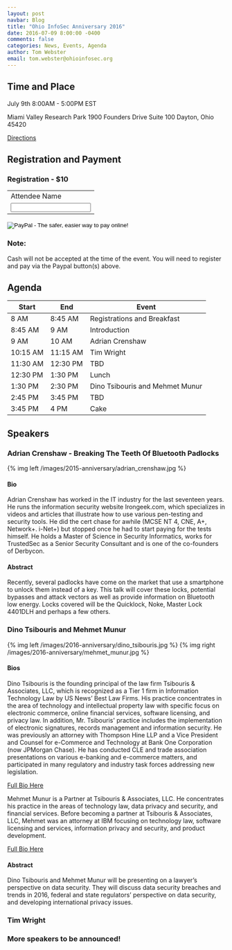 ```yaml
---
layout: post
navbar: Blog
title: "Ohio InfoSec Anniversary 2016"
date: 2016-07-09 8:00:00 -0400
comments: false
categories: News, Events, Agenda
author: Tom Webster
email: tom.webster@ohioinfosec.org
---
```


## Time and Place

July 9th 8:00AM - 5:00PM EST

Miami Valley Research Park
1900 Founders Drive
Suite 100
Dayton, Ohio 45420

[Directions](/directions)

## Registration and Payment

### Registration - $10

<form action="https://www.paypal.com/cgi-bin/webscr" method="post" target="_top">
<input type="hidden" name="cmd" value="_s-xclick">
<input type="hidden" name="hosted_button_id" value="SQM6QYYVXHZ3G">
<table>
<tr><td><input type="hidden" name="on0" value="Attendee Name">Attendee Name</td></tr><tr><td><input type="text" name="os0" maxlength="200"></td></tr>
</table>
<input type="image" src="https://www.paypalobjects.com/en_US/i/btn/btn_buynowCC_LG.gif" border="0" name="submit" alt="PayPal - The safer, easier way to pay online!">
<img alt="" border="0" src="https://www.paypalobjects.com/en_US/i/scr/pixel.gif" width="1" height="1">
</form>

<div class="panel panel-warning">
  <div class="panel panel-heading"><h3 class="panel-title">Note:</h3></div>
  <div class="panel-body">Cash will not be accepted at the time of the event. You will need to register and pay via the Paypal button(s) above.</div>
</div>

<h2 id="agenda">Agenda</h2>

<table class="table table-striped table-bordered table-hover table-condensed">
  <thead>
    <tr>
      <th>Start</th>
      <th>End</th>
      <th>Event</th>
    </tr>
  </thead>
  <tbody>
    <tr>
      <td>8 AM</td>
      <td>8:45 AM</td>
      <td>Registrations and Breakfast</td>
    </tr>
    <tr>
      <td>8:45 AM</td>
      <td>9 AM</td>
      <td>Introduction</td>
    </tr>
    <tr>
      <td>9 AM</td>
      <td>10 AM</td>
      <td>Adrian Crenshaw</td>
    </tr>
    <tr>
      <td>10:15 AM</td>
      <td>11:15 AM</td>
      <td>Tim Wright</td>
    </tr>
    <tr>
      <td>11:30 AM</td>
      <td>12:30 PM</td>
      <td>TBD</td>
    </tr>
    <tr>
      <td>12:30 PM</td>
      <td>1:30 PM</td>
      <td>Lunch</td>
    </tr>
    <tr>
      <td>1:30 PM</td>
      <td>2:30 PM</td>
      <td>Dino Tsibouris and Mehmet Munur</td>
    </tr>
    <tr>
      <td>2:45 PM</td>
      <td>3:45 PM</td>
      <td>TBD</td>
    </tr>
    <tr>
      <td>3:45 PM</td>
      <td>4 PM</td>
      <td>Cake</td>
    </tr>
  </tbody>
</table>

## Speakers

### Adrian Crenshaw - Breaking The Teeth Of Bluetooth Padlocks

{% img left /images/2015-anniversary/adrian_crenshaw.jpg %}

#### Bio

Adrian Crenshaw has worked in the IT industry for the last
seventeen years. He runs the information security website
Irongeek.com, which specializes in videos and articles that
illustrate how to use various pen-testing and security
tools. He did the cert chase for awhile (MCSE NT 4, CNE, A+,
Network+. i-Net+) but stopped once he had to start paying
for the tests himself. He holds a Master of Science in
Security Informatics, works for TrustedSec as a Senior
Security Consultant and is one of the co-founders of
Derbycon.

#### Abstract

Recently, several padlocks have come on the market that use
a smartphone to unlock them instead of a key. This talk will cover
these locks, potential bypasses and attack vectors as well as provide
information on Bluetooth low energy. Locks covered will be the
Quicklock, Noke, Master Lock 4401DLH and perhaps a few others.

### Dino Tsibouris and Mehmet Munur

<div class="row">
<div class="col-md-12">
{% img left /images/2016-anniversary/dino_tsibouris.jpg %}
{% img right /images/2016-anniversary/mehmet_munur.jpg %}
</div>
</div>

#### Bios

Dino Tsibouris is the founding principal of the law firm Tsibouris & Associates,
LLC, which is recognized as a Tier 1 firm in Information Technology Law by US
News’ Best Law Firms. His practice concentrates in the area of technology and
intellectual property law with specific focus on electronic commerce, online
financial services, software licensing, and privacy law. In addition, Mr.
Tsibouris' practice includes the implementation of electronic signatures,
records management and information security. He was previously an attorney with
Thompson Hine LLP and a Vice President and Counsel for e-Commerce and Technology
at Bank One Corporation (now JPMorgan Chase). He has conducted CLE and trade
association presentations on various e-banking and e-commerce matters, and
participated in many regulatory and industry task forces addressing new
legislation.

[Full Bio Here](http://www.tsibouris.com/attorneys_tsibouris_full.html)

Mehmet Munur is a Partner at Tsibouris & Associates, LLC. He concentrates his
practice in the areas of technology law, data privacy and security, and
financial services. Before becoming a partner at Tsibouris & Associates, LLC,
Mehmet was an attorney at IBM focusing on technology law, software licensing and
services, information privacy and security, and product development.

[Full Bio Here](http://www.tsibouris.com/attorneys_munur_full.html)

#### Abstract

Dino Tsibouris and Mehmet Munur will be presenting on a lawyer’s perspective on
data security. They will discuss data security breaches and trends in 2016,
federal and state regulators’ perspective on data security, and developing
international privacy issues.

### Tim Wright

### More speakers to be announced!
